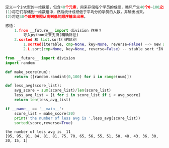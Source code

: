 

```python
定义一个int型的一维数组，包含40个元素，用来存储每个学员的成绩，循环产生40个0~100之间的随机整数，
(1)将它们存储到一维数组中，然后统计成绩低于平均分的学员的人数，并输出出来。
(2)将这40个成绩按照从高到低的顺序输出出来。
```


```python
感悟：
    1.from __future__ import division 作用？
        导入python未来支持(精确除法)
    2.sorted 和 list.sort()的区别
        1.sorted(iterable, cmp=None, key=None, reverse=False) --> new sorted list
        2.L.sort(cmp=None, key=None, reverse=False) -- stable sort *IN PLACE*

```


```python
from __future__ import division
import random
```


```python
def make_score(num):
    return ([random.randint(0,100) for i in range(num)])
```


```python
def less_avg(score_list):
    avg_score = sum(score_list)/len(score_list)
    less_avg_list = [i for i in score_list if i < avg_score]
    return len(less_avg_list)
```


```python
if __name__ == '__main__':
    score_list = make_score(20)
    print('the number of less avg is ',less_avg(score_list))
    sorted(score,reverse=True)
```

    the number of less avg is  11
    [95, 95, 91, 84, 81, 81, 75, 70, 65, 56, 55, 51, 50, 48, 43, 36, 30, 30, 15, 1]

